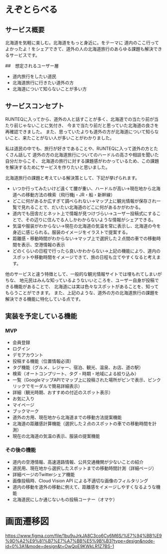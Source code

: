 # えぞとらべる

## サービス概要
北海道を気軽に楽しむ。北海道をもっと身近に。をテーマに
道内のここ行ってよかったよ！をシェアできて、道外の人の北海道旅行のあらゆる課題も解決できるサービスです。

##　想定されるユーザー層
- 道内旅行をしたい道民
- 北海道旅行に行きたい道外の方
- 北海道について知らないことが多い方

## サービスコンセプト
RUNTEQに入ってから、道外の人と話すことが多く、北海道での当たり前が当たり前じゃないことに気付き、
今まで当たり前だと思っていた北海道の良さを再確認できました。
また、思っていたよりも道外の方が北海道について知らないこと、来たことがない人が多いことがわかりました。

私は道民の中でも、旅行が好きであることや、RUNTEQに入って道外の方とたくさん話して
道外の方の北海道旅行についてのハードルの高さや相談を聞いた自分だからこそ、
北海道の旅行に対する課題感がわかっているため、この課題を解決するためにサービスを作りたいと思いました。

北海道旅行の課題と考えている解決策として、下記が挙げられます。
- いつか行ってみたいけど遠くて腰が重い、ハードルが高い→現在地から北海道への移動方法の検索（飛行機j・JR・船・新幹線）
- どこに何があるか広すぎて調べられない→マップ上に観光情報が保存され一覧で見れることで、だいたい北海道のどこに何があるかがわかる。
- 道内でも田舎だとネット上で情報が見つけづらい→ユーザー投稿式にすることで、その辺りに住んでる人しかわからないような情報がシェアできる。
- 気温や服装がわからない→現在の北海道の気温を常に表示し、北海道の今を身近に感じられる。服装のイメージをイラストで提案する。
- 距離感・移動時間がわからない→マップ上で選択した２点間の車での移動時間を表示、空港情報の表示
- どのくらいの日程で行ったら良いかわからない→上記の機能により、道内のスポットや移動時間をイメージできて、旅の日程も立てやすくなると考えます。

他のサービスと違う特徴として、一般的な観光情報サイトでは埋もれてしまいがちな、
地元民はみんな知っているようないいところを、ユーザー自身が投稿できる機能があることで、
北海道には実は色々なスポットがあることを、知ってもらうことができます。
また、上記のような、道外の方の北海道旅行の課題を解決できる機能に特化している点です。

## 実装を予定している機能
### MVP
- 会員登録
- ログイン
- デモアカウント
- 投稿する機能（位置情報必須）
- タグ機能（グルメ、レジャー、宿泊、観光、温泉、お店、道の駅）
- 検索（オートコンプリート、タグ・時期・地域による絞り込み）
- 一覧（GoogleマップAPIでマップ上に投稿された場所がピンで表示、ピンクリックでモーダルで簡易詳細表示）
- 詳細（観光時期、おすすめの付近のスポット表示）
- お気に入り
- マイページ
- ブックマーク
- 道外の方用、現在地から北海道までの移動方法提案機能
- 北海道の距離感計算機能（選択した２点のスポットの車での移動時間を計測）
- 現在の北海道の気温の表示、服装の提案機能

### その後の機能
- 道内の空港情報、高速道路情報、公共交通機関が少ないことの紹介
- 道民用、現在地から選択したスポットまでの移動時間計測（詳細ページ）
- 詳細ページのTwitterシェア機能
- 画像投稿時、Cloud Vision API による不適切な画像のフィルタリング
- 道内の移動を道外の移動に例えて、距離感をイメージしやすくなるような機能
- 北海道民にしか通じないもの投稿コーナー（オマケ）

# 画面遷移図
https://www.figma.com/file/1bu9uJrkJA8C3co6Cy6M6S/%E7%94%BB%E9%9D%A2%E9%81%B7%E7%A7%BB%E5%9B%B3?type=design&node-id=0%3A1&mode=design&t=OwQoE9KWkLR1Z7BS-1